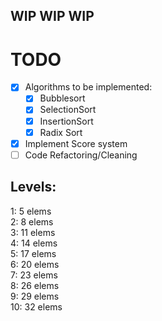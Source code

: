 ## WIP WIP WIP

# TODO
- [x] Algorithms to be implemented:
    - [x] Bubblesort
    - [x] SelectionSort
    - [x] InsertionSort
    - [x] Radix Sort
- [x] Implement Score system
- [ ] Code Refactoring/Cleaning

## Levels:
1: 5 elems\
2: 8 elems\
3: 11 elems\
4: 14 elems\
5: 17 elems\
6: 20 elems\
7: 23 elems\
8: 26 elems\
9: 29 elems\
10: 32 elems



